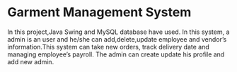 # Garment Management System

In this project,Java Swing and MySQL database have used. In this system, a admin is an user
and he/she can add,delete,update employee and vendor’s information.This system can
take new orders, track delivery date and managing employee’s payroll. The admin can create update his profile and add new admin.
